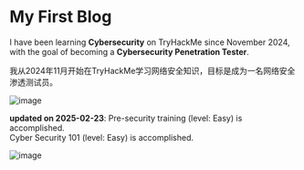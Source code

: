 # My First Blog

I have been learning **Cybersecurity** on TryHackMe since November 2024, with the goal of becoming a **Cybersecurity Penetration Tester**. 

我从2024年11月开始在TryHackMe学习网络安全知识，目标是成为一名网络安全渗透测试员。  

![image](https://github.com/user-attachments/assets/ceeca187-b884-46c2-b57f-94682246855e)

**updated on 2025-02-23**:
Pre-security training (level: Easy) is accomplished.<br>
Cyber Security 101 (level: Easy) is accomplished.

![image](https://github.com/user-attachments/assets/9305ceaf-85e8-4f92-bee5-54599c45f0a5)
